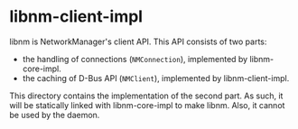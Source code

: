 libnm-client-impl
=================

libnm is NetworkManager's client API.
This API consists of two parts:

- the handling of connections (`NMConnection`), implemented
  by libnm-core-impl.
- the caching of D-Bus API (`NMClient`), implemented by
  libnm-client-impl.

This directory contains the implementation of the second part.
As such, it will be statically linked with libnm-core-impl
to make libnm. Also, it cannot be used by the daemon.
